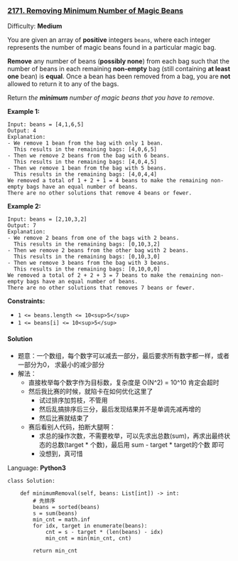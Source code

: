 ### [2171\. Removing Minimum Number of Magic Beans](https://leetcode.com/problems/removing-minimum-number-of-magic-beans/)

Difficulty: **Medium**


You are given an array of **positive** integers `beans`, where each integer represents the number of magic beans found in a particular magic bag.

**Remove** any number of beans (**possibly none**) from each bag such that the number of beans in each remaining **non-empty** bag (still containing **at least one** bean) is **equal**. Once a bean has been removed from a bag, you are **not** allowed to return it to any of the bags.

Return _the **minimum** number of magic beans that you have to remove_.

**Example 1:**

```
Input: beans = [4,1,6,5]
Output: 4
Explanation: 
- We remove 1 bean from the bag with only 1 bean.
  This results in the remaining bags: [4,0,6,5]
- Then we remove 2 beans from the bag with 6 beans.
  This results in the remaining bags: [4,0,4,5]
- Then we remove 1 bean from the bag with 5 beans.
  This results in the remaining bags: [4,0,4,4]
We removed a total of 1 + 2 + 1 = 4 beans to make the remaining non-empty bags have an equal number of beans.
There are no other solutions that remove 4 beans or fewer.
```

**Example 2:**

```
Input: beans = [2,10,3,2]
Output: 7
Explanation:
- We remove 2 beans from one of the bags with 2 beans.
  This results in the remaining bags: [0,10,3,2]
- Then we remove 2 beans from the other bag with 2 beans.
  This results in the remaining bags: [0,10,3,0]
- Then we remove 3 beans from the bag with 3 beans. 
  This results in the remaining bags: [0,10,0,0]
We removed a total of 2 + 2 + 3 = 7 beans to make the remaining non-empty bags have an equal number of beans.
There are no other solutions that removes 7 beans or fewer.
```

**Constraints:**

*   `1 <= beans.length <= 10<sup>5</sup>`
*   `1 <= beans[i] <= 10<sup>5</sup>`


#### Solution
- 题意：一个数组，每个数字可以减去一部分，最后要求所有数字都一样，或者一部分为0， 求最小的减少部分
- 解法：
    - 直接枚举每个数字作为目标数，复杂度是 O(N^2) = 10^10 肯定会超时
    - 然后我比赛的时候，就陷卡在如何优化这里了
        - 试过排序加剪枝，不管用
        - 然后乱搞排序后三分，最后发现结果并不是单调先减再增的
        - 然后比赛就结束了
    - 赛后看别人代码，拍断大腿啊：
        - 求总的操作次数，不需要枚举，可以先求出总数(sum)，再求出最终状态的总数(target * 个数)，最后用 sum - target * target的个数 即可
        - 没想到，真可惜

Language: **Python3**

```python3
class Solution:
​
    def minimumRemoval(self, beans: List[int]) -> int:
        # 先排序
        beans = sorted(beans)
        s = sum(beans)
        min_cnt = math.inf
        for idx, target in enumerate(beans):
            cnt = s - target * (len(beans) - idx)
            min_cnt = min(min_cnt, cnt)
​
        return min_cnt
```